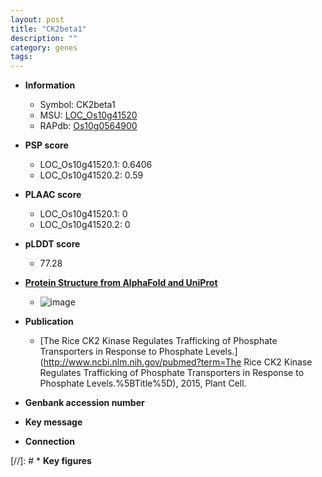 ```yaml
---
layout: post
title: "CK2beta1"
description: ""
category: genes
tags: 
---
```


* **Information**  
    + Symbol: CK2beta1  
    + MSU: [LOC_Os10g41520](http://rice.plantbiology.msu.edu/cgi-bin/ORF_infopage.cgi?orf=LOC_Os10g41520)  
    + RAPdb: [Os10g0564900](http://rapdb.dna.affrc.go.jp/viewer/gbrowse_details/irgsp1?name=Os10g0564900)  

* **PSP score**  
    + LOC_Os10g41520.1: 0.6406 
    + LOC_Os10g41520.2: 0.59 

* **PLAAC score**  
    + LOC_Os10g41520.1: 0 
    + LOC_Os10g41520.2: 0 

* **pLDDT score**
    + 77.28

* **[Protein Structure from AlphaFold and UniProt](https://www.uniprot.org/uniprotkb/Q9AY38/entry#structure)**
    + ![image](https://ricepsp.github.io/images/Q9/AF-Q9AY38-F1.png)

* **Publication**  
    + [The Rice CK2 Kinase Regulates Trafficking of Phosphate Transporters in Response to Phosphate Levels.](http://www.ncbi.nlm.nih.gov/pubmed?term=The Rice CK2 Kinase Regulates Trafficking of Phosphate Transporters in Response to Phosphate Levels.%5BTitle%5D), 2015, Plant Cell.

* **Genbank accession number**  

* **Key message**  

* **Connection**  

[//]: # * **Key figures**  


